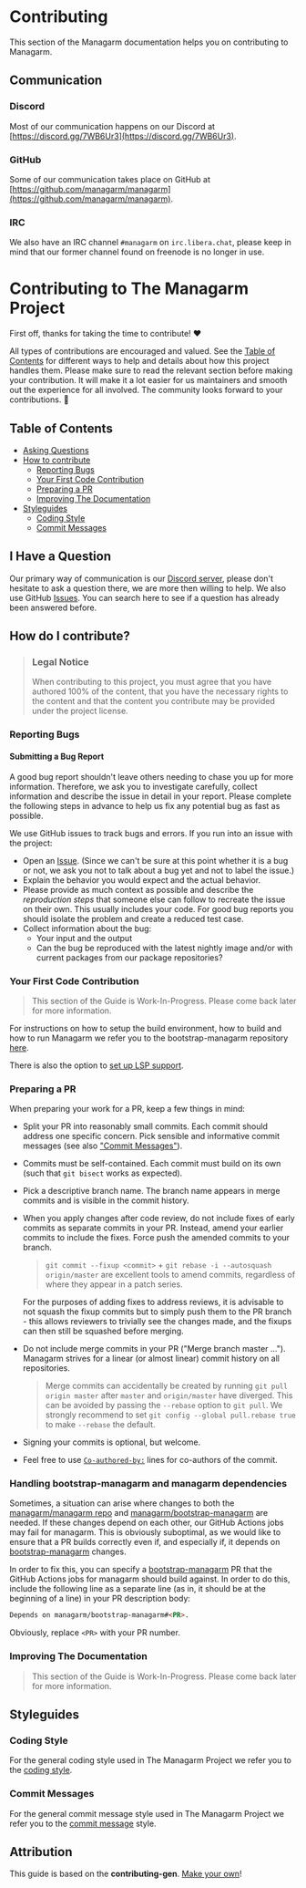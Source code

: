 # Contributing

This section of the Managarm documentation helps you on contributing to Managarm.

## Communication

### Discord
Most of our communication happens on our Discord at [https://discord.gg/7WB6Ur3](https://discord.gg/7WB6Ur3).

### GitHub
Some of our communication takes place on GitHub at [https://github.com/managarm/managarm](https://github.com/managarm/managarm).

### IRC
We also have an IRC channel `#managarm` on `irc.libera.chat`, please keep in mind that our former channel found on freenode is no longer in use.


<!-- omit in toc -->
# Contributing to The Managarm Project

First off, thanks for taking the time to contribute! ❤️

All types of contributions are encouraged and valued. See the [Table of Contents](#table-of-contents) for different ways to help and details about how this project handles them. Please make sure to read the relevant section before making your contribution. It will make it a lot easier for us maintainers and smooth out the experience for all involved. The community looks forward to your contributions. 🎉

<!--
> And if you like the project, but just don't have time to contribute, that's fine. There are other easy ways to support the project and show your appreciation, which we would also be very happy about:
> - Star the project
> - Tweet about it
> - Mention the project at local meetups and tell your friends/colleagues
-->
<!-- omit in toc -->
## Table of Contents

- [Asking Questions](#i-have-a-question)
- [How to contribute](#i-want-to-contribute)
  - [Reporting Bugs](#reporting-bugs)
  - [Your First Code Contribution](#your-first-code-contribution)
  - [Preparing a PR](#preparing-a-pr)
  - [Improving The Documentation](#improving-the-documentation)
- [Styleguides](#styleguides)
  - [Coding Style](#coding-style)
  - [Commit Messages](#commit-messages)



## I Have a Question

Our primary way of communication is our [Discord server](https://discord.gg/7WB6Ur3), please don't hesitate to ask a question there, we are more then willing to help. We also use GitHub [Issues](https://github.com/managarm/managarm/issues). You can search here to see if a question has already been answered before.

## How do I contribute?

> ### Legal Notice
> When contributing to this project, you must agree that you have authored 100% of the content, that you have the necessary rights to the content and that the content you contribute may be provided under the project license.

### Reporting Bugs

<!-- omit in toc -->
#### Submitting a Bug Report

A good bug report shouldn't leave others needing to chase you up for more information. Therefore, we ask you to investigate carefully, collect information and describe the issue in detail in your report. Please complete the following steps in advance to help us fix any potential bug as fast as possible.

We use GitHub issues to track bugs and errors. If you run into an issue with the project:

- Open an [Issue](https://github.com/managarm/managarm/issues/new). (Since we can't be sure at this point whether it is a bug or not, we ask you not to talk about a bug yet and not to label the issue.)
- Explain the behavior you would expect and the actual behavior.
- Please provide as much context as possible and describe the *reproduction steps* that someone else can follow to recreate the issue on their own. This usually includes your code. For good bug reports you should isolate the problem and create a reduced test case.
- Collect information about the bug:
  - Your input and the output
  - Can the bug be reproduced with the latest nightly image and/or with current packages from our package repositories?

<!-- You might want to create an issue template for bugs and errors that can be used as a guide and that defines the structure of the information to be included. If you do so, reference it here in the description. -->

### Your First Code Contribution

> This section of the Guide is Work-In-Progress. Please come back later for more information.

For instructions on how to setup the build environment, how to build and how to run Managarm we refer you to the bootstrap-managarm repository [here](https://github.com/managarm/bootstrap-managarm).

There is also the option to [set up LSP support](lsp.md).

<!-- TODO
include Setup of env, IDE and typical getting started instructions?
-->

### Preparing a PR

When preparing your work for a PR, keep a few things in mind:

* Split your PR into reasonably small commits. Each commit should address one specific concern. Pick sensible and informative commit messages (see also ["Commit Messages"](commit-messages.md)).
* Commits must be self-contained. Each commit must build on its own (such that `git bisect` works as expected).
* Pick a descriptive branch name. The branch name appears in merge commits and is visible in the commit history.
* When you apply changes after code review, do not include fixes of early commits as separate commits in your PR. Instead, amend your earlier commits to include the fixes. Force push the amended commits to your branch.
  > `git commit --fixup <commit>` + `git rebase -i --autosquash origin/master`
  > are excellent tools to amend commits, regardless of where they appear
  > in a patch series.

  For the purposes of adding fixes to address reviews, it is advisable to not squash the fixup commits but to simply push them to the PR branch - this allows reviewers to trivially see the changes made, and the fixups can then still be squashed before merging.
* Do not include merge commits in your PR ("Merge branch master ..."). Managarm strives for a linear (or almost linear) commit history on all repositories.
  > Merge commits can accidentally be created by running `git pull origin master`
  > after `master` and `origin/master` have diverged. This can be avoided by
  > passing the `--rebase` option to `git pull`.
  > We strongly recommend to set `git config --global pull.rebase true` to
  > make `--rebase` the default.
* Signing your commits is optional, but welcome.
* Feel free to use [`Co-authored-by:`](https://docs.github.com/en/pull-requests/committing-changes-to-your-project/creating-and-editing-commits/creating-a-commit-with-multiple-authors) lines for co-authors of the commit.

### Handling bootstrap-managarm and managarm dependencies

Sometimes, a situation can arise where changes to both the [managarm/managarm repo](https://github.com/managarm/managarm) and [managarm/bootstrap-managarm](https://github.com/managarm/bootstrap-managarm) are needed. If these changes depend on each other, our GitHub Actions jobs may fail for managarm. This is obviously suboptimal, as we would like to ensure that a PR builds correctly even if, and especially if, it depends on [bootstrap-managarm](https://github.com/managarm/bootstrap-managarm) changes.

In order to fix this, you can specify a [bootstrap-managarm](https://github.com/managarm/bootstrap-managarm) PR that the GitHub Actions jobs for managarm should build against. In order to do this, include the following line as a separate line (as in, it should be at the beginning of a line) in your PR description body:

```md
Depends on managarm/bootstrap-managarm#<PR>.
```

Obviously, replace `<PR>` with your PR number.

### Improving The Documentation

> This section of the Guide is Work-In-Progress. Please come back later for more information.

<!-- TODO
Updating, improving and correcting the documentation

-->

## Styleguides
### Coding Style

For the general coding style used in The Managarm Project we refer you to the [coding style](coding-style.md).


### Commit Messages

For the general commit message style used in The Managarm Project we refer you to the [commit message](commit-messages.md) style.

<!-- TODO

-->

<!-- omit in toc -->
## Attribution
This guide is based on the **contributing-gen**. [Make your own](https://github.com/bttger/contributing-gen)!
